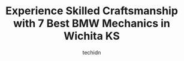 ---
layout: ampstory
image: https://images.unsplash.com/photo-1607059188021-ca6664bc3c92?ixlib=rb-4.0.3&ixid=MnwxMjA3fDB8MHxwaG90by1wYWdlfHx8fGVufDB8fHx8&auto=format&fit=crop&w=640&h=853&q=80
author: techidn
featured: false
description: Entrust your vehicle to the 7 best BMW Mechanic in Wichita KS, USA and experience the difference they can make. With their extensive knowledge, state-of-the-art facilities, and commitment to
title: Experience Skilled Craftsmanship with 7 Best BMW Mechanics in Wichita KS
cover:
   title: Experience Skilled Craftsmanship with 7 Best BMW Mechanics in Wichita KS
   subtitle: Rickpate
   background: https://images.unsplash.com/photo-1607059188021-ca6664bc3c92?ixlib=rb-4.0.3&ixid=MnwxMjA3fDB8MHxwaG90by1wYWdlfHx8fGVufDB8fHx8&auto=format&fit=crop&w=640&h=853&q=80

pages: 
 - layout: thirds
   top: <h1>#1 Christian Brothers Automotive West Wichita</h1>
   bottom: "<p>What an awesome experience I have had so far with these guys.  Danny and Tanner have been fantastic, talking with me via the phone and in person. The shop tech did a grea</p>"
   background: https://www.knot35.com/toplist/wp-content/uploads/2023/06/best-bmw-mechanic-1-in-wichita-ks-1685834572.jpeg
   backgroundblur: true
 - layout: thirds
   top: <h1>#2 BMW of Wichita</h1>
   bottom: "<p>11000 E 13th St N, Wichita, KS 67206, United States</p>"
   background: https://www.knot35.com/toplist/wp-content/uploads/2023/06/best-bmw-mechanic-2-in-wichita-ks-1685834572.jpeg
   cta:
      link: https://www.knot35.com/toplist/experience-skilled-craftsmanship-with-7-best-bmw-mechanics-in-wichita-ks/
      text: Experience Skilled Craftsmanship with 7 Best BMW Mechanics in Wichita KS
 - layout: thirds
   top: <h1>#3 L&M Auto Repair</h1>
   bottom: "<p>1116 W 43rd St S, Wichita, KS 67217, United States</p>"
   background: https://www.knot35.com/toplist/wp-content/uploads/2023/06/best-bmw-mechanic-3-in-wichita-ks-1685834572.jpeg
   cta:
      link: https://www.knot35.com/toplist/experience-skilled-craftsmanship-with-7-best-bmw-mechanics-in-wichita-ks/
      text: Experience Skilled Craftsmanship with 7 Best BMW Mechanics in Wichita KS
 - layout: thirds
   top: <h1>#4 German Motor Works INC - BMW-MINI COOPER - MERCEDES BENZ - AUDI - VW & ALIGNMENT SPECIALIST</h1>
   bottom: "<p>12627 E Central Ave Ste100, Wichita, KS 67206, United States</p>"
   background: https://images.unsplash.com/photo-1567360425618-1594206637d2?ixlib=rb-4.0.3&ixid=MnwxMjA3fDB8MHxwaG90by1wYWdlfHx8fGVufDB8fHx8&auto=format&fit=crop&w=640&h=853&q=80
   cta:
      link: https://www.knot35.com/toplist/experience-skilled-craftsmanship-with-7-best-bmw-mechanics-in-wichita-ks/
      text: Experience Skilled Craftsmanship with 7 Best BMW Mechanics in Wichita KS
 - layout: thirds
   top: <h1>#5 Bavarian Automotive Inc. BMW & MINI COOPER SPECIALISTS</h1>
   bottom: "<p>1630 E 2nd St N, Wichita, KS 67214, United States</p>"
   background: https://images.unsplash.com/photo-1518640467707-6811f4a6ab73?ixlib=rb-4.0.3&ixid=MnwxMjA3fDB8MHxwaG90by1wYWdlfHx8fGVufDB8fHx8&auto=format&fit=crop&w=640&h=853&q=80
   cta:
      link: https://www.knot35.com/toplist/experience-skilled-craftsmanship-with-7-best-bmw-mechanics-in-wichita-ks/
      text: Experience Skilled Craftsmanship with 7 Best BMW Mechanics in Wichita KS
 - layout: thirds
   top: <h1>#6 BMER TECH AUTOMOTIVE - BMW & MINI Specialists, European Repair, Service & Parts</h1>
   bottom: "<p>4635 E Kellogg Ave, Wichita, KS 67218, United States</p>"
   background: https://images.unsplash.com/photo-1614648718611-0635f29016cb?ixlib=rb-4.0.3&ixid=MnwxMjA3fDB8MHxwaG90by1wYWdlfHx8fGVufDB8fHx8&auto=format&fit=crop&w=640&h=853&q=80
   cta:
      link: https://www.knot35.com/toplist/experience-skilled-craftsmanship-with-7-best-bmw-mechanics-in-wichita-ks/
      text: Experience Skilled Craftsmanship with 7 Best BMW Mechanics in Wichita KS
 - layout: thirds
   top: <h1>#7 Bavarian Imports LLC, BMW & MINI COOPER Specialists</h1>
   bottom: "<p>1630 E 1st St N, Wichita, KS 67214, United States</p>"
   background: https://images.unsplash.com/photo-1602536052359-ef94c21c5948?ixlib=rb-4.0.3&ixid=MnwxMjA3fDB8MHxwaG90by1wYWdlfHx8fGVufDB8fHx8&auto=format&fit=crop&w=640&h=853&q=80
   cta:
      link: https://www.knot35.com/toplist/experience-skilled-craftsmanship-with-7-best-bmw-mechanics-in-wichita-ks/
      text: Experience Skilled Craftsmanship with 7 Best BMW Mechanics in Wichita KS
 - layout: thirds
   middle: Continue reading...
   background: https://images.unsplash.com/photo-1527067829737-402993088e6b?ixlib=rb-4.0.3&ixid=MnwxMjA3fDB8MHxwaG90by1wYWdlfHx8fGVufDB8fHx8&auto=format&fit=crop&w=640&h=853&q=80
   cta:
      link: https://www.knot35.com/toplist/experience-skilled-craftsmanship-with-7-best-bmw-mechanics-in-wichita-ks/
      text: Experience Skilled Craftsmanship with 7 Best BMW Mechanics in Wichita KS
      
---
